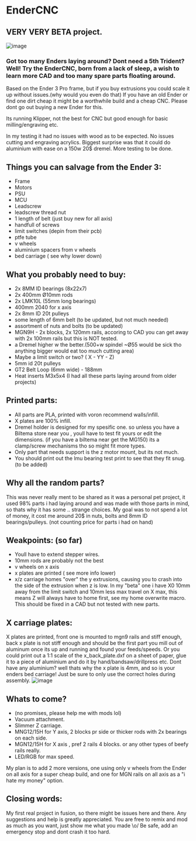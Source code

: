 # EnderCNC

## VERY VERY BETA project.

![image](https://github.com/user-attachments/assets/529130ff-5266-4b25-9142-259cebafdbba)

### Got too many Enders laying around? Dont need a 5th Trident? Well! Try the EnderCNC, born from a lack of sleep, a wish to learn more CAD and too many spare parts floating around.

Based on the Ender 3 Pro frame, but if you buy extrusions you could scale it up without issues.(why would you even do that) If you have an old Ender or find one dirt cheap it might be a worthwhile build and a cheap CNC. Please dont go out buying a new Ender for this.

Its running Klipper, not the best for CNC but good enough for basic milling/engraving etc.

In my testing it had no issues with wood as to be expected. No issues cutting and engraving acrylics. Biggest surprise was that it could do aluminium with ease on a 150w 20$ dremel. More testing to be done.

## Things you can salvage from the Ender 3:

* Frame
* Motors
* PSU
* MCU
* Leadscrew
* leadscrew thread nut
* 1 length of belt (just buy new for all axis)
* handfull of screws
* limit switches (depin from their pcb)
* ptfe tube
* v wheels
* aluminium spacers from v wheels
* bed carriage ( see why lower down)


## What you probably need to buy:

* 2x 8MM ID bearings (8x22x7)
* 2x 400mm Ø10mm rods
* 2x LMK10L (55mm long bearings) 
* 400mm 2040 for x axis
* 2x 8mm ID 20t pulleys
* some length of 6mm belt (to be updated, but not much needed)
* assortment of nuts and bolts (to be updated)
* MGN9H - 2x blocks, 2x 120mm rails, accoring to CAD you can get away with 2x 100mm rails but this is NOT tested.  
* a Dremel higher w the better.(500+w spindel ~Ø55 would be sick tho anything bigger would eat too much cutting area)
* Maybe a limit switch or two? ( X - YY - Z)
* 5mm id 20t pulleys
* GT2 Belt Loop (6mm wide) - 188mm
* Heat inserts M3x5x4
  (I had all these parts laying around from older projects)

## Printed parts:

* All parts are PLA, printed with voron recommend walls/infill. 
* X plates are 100% infill.
* Dremel holder is designed for my spesific one. so unless you have a Biltema store near you , youll have to test fit yours or edit the dimensions. (if you have a biltema near get the MG150) its a clamp/screw mechanisms tho so might fit more types.
* Only part that needs support is the z motor mount, but its not much.
* You should print out the lmu bearing test print to see that they fit snug. (to be added)



## Why all the random parts? 

This was never really ment to be shared as it was a personal pet project, it used 98% parts i had laying around and was made with those parts in mind, so thats why it has some
.. strange choices. My goal was to not spend a lot of money, it cost me around 20$ in nuts, bolts and 8mm ID bearings/pulleys.  (not counting price for parts i had on hand)

## Weakpoints: (so far)

* Youll have to extend stepper wires. 
* 10mm rods are probably not the best
* v wheels on x axis
* x plates are printed ( see more info lower)
* x/z carriage homes "over" the y extrusions, causing you to crash into the side of the extrusion when z is low. In my "beta" one i have X0 10mm away from the limit switch and 10mm less max travel on X max, this means Z will always have to home first, see my home overwrite macro. This should be fixed in a CAD but not tested with new parts. 

## X carriage plates: 

X plates are printed, front one is mounted to mgn9 rails and stiff enough, back x plate is not stiff enough and should be the first part you mill out of aluminum once its up and running and found your feeds/speeds. Or you could print out a 1:1 scale of the x_back_plate.dxf on a sheet of paper, glue it to a piece of aluminium and do it by hand/bandsaw/drillpress etc.
Dont have any aluminium? well thats why the x plate is 4mm, and so is your enders bed carriage! Just be sure to only use the correct holes during assembly. 
![image](https://github.com/user-attachments/assets/c4f19946-c595-4232-bdd7-9e3ad63d106a)



## Whats to come?
* (no promises, please help me with mods lol) 
* Vacuum attachment.
* Slimmer Z carriage.
* MNG12/15H for Y axis, 2 blocks pr side or thicker rods with 2x bearings on each side.
* MGN12/15H for X axis , pref 2 rails 4 blocks.
or any other types of beefy rails really.
* LED/RGB for max speed.


My plan is to add 2 more versions, one using only v wheels from the Ender on all axis for a super cheap build, and one for MGN rails on all axis as a "i hate my money" option. 


## Closing words:

My first real project in fusion, so there might be issues here and there. Any suggestions and help is greatly appreciated. You are free to remix and mod as much as you want, just show me what you made \o/ Be safe, add an emergency stop and dont crash it too hard.

